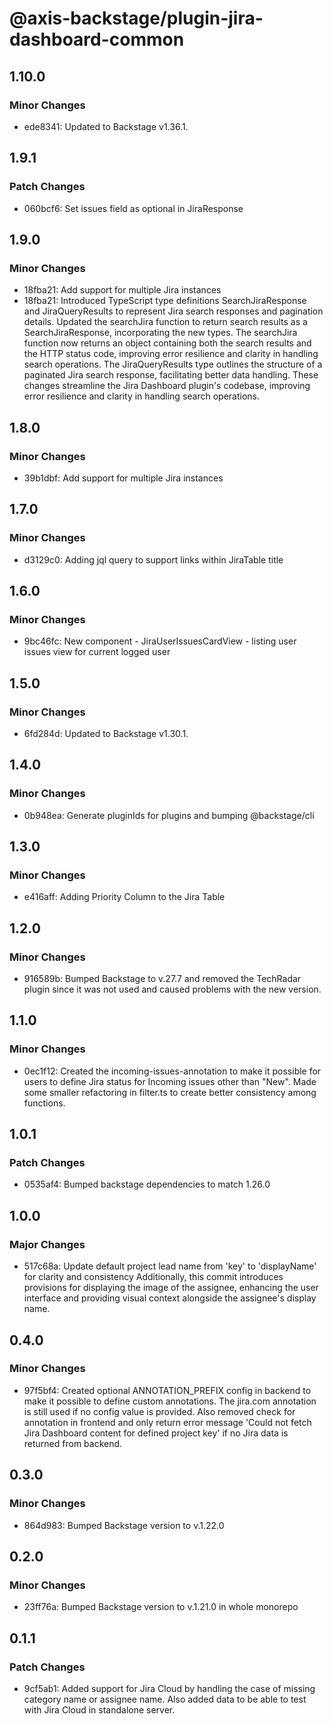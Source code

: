 # @axis-backstage/plugin-jira-dashboard-common

## 1.10.0

### Minor Changes

- ede8341: Updated to Backstage v1.36.1.

## 1.9.1

### Patch Changes

- 060bcf6: Set issues field as optional in JiraResponse

## 1.9.0

### Minor Changes

- 18fba21: Add support for multiple Jira instances
- 18fba21: Introduced TypeScript type definitions SearchJiraResponse and JiraQueryResults to represent Jira search responses and pagination details.
  Updated the searchJira function to return search results as a SearchJiraResponse, incorporating the new types.
  The searchJira function now returns an object containing both the search results and the HTTP status code, improving error resilience and clarity in handling search operations.
  The JiraQueryResults type outlines the structure of a paginated Jira search response, facilitating better data handling.
  These changes streamline the Jira Dashboard plugin's codebase, improving error resilience and clarity in handling search operations.

## 1.8.0

### Minor Changes

- 39b1dbf: Add support for multiple Jira instances

## 1.7.0

### Minor Changes

- d3129c0: Adding jql query to support links within JiraTable title

## 1.6.0

### Minor Changes

- 9bc46fc: New component - JiraUserIssuesCardView - listing user issues view for current logged user

## 1.5.0

### Minor Changes

- 6fd284d: Updated to Backstage v1.30.1.

## 1.4.0

### Minor Changes

- 0b948ea: Generate pluginIds for plugins and bumping @backstage/cli

## 1.3.0

### Minor Changes

- e416aff: Adding Priority Column to the Jira Table

## 1.2.0

### Minor Changes

- 916589b: Bumped Backstage to v.27.7 and removed the TechRadar plugin since it was not used and caused problems with the new version.

## 1.1.0

### Minor Changes

- 0ec1f12: Created the incoming-issues-annotation to make it possible for users to define Jira status for Incoming issues other than "New". Made some smaller refactoring in filter.ts to create better consistency among functions.

## 1.0.1

### Patch Changes

- 0535af4: Bumped backstage dependencies to match 1.26.0

## 1.0.0

### Major Changes

- 517c68a: Update default project lead name from 'key' to 'displayName' for clarity and consistency Additionally, this commit introduces provisions for displaying the image of the assignee, enhancing the user interface and providing visual context alongside the assignee's display name.

## 0.4.0

### Minor Changes

- 97f5bf4: Created optional ANNOTATION_PREFIX config in backend to make it possible to define custom annotations. The jira.com annotation is still used if no config value is provided. Also removed check for annotation in frontend and only return error message 'Could not fetch Jira Dashboard content for defined project key' if no Jira data is returned from backend.

## 0.3.0

### Minor Changes

- 864d983: Bumped Backstage version to v.1.22.0

## 0.2.0

### Minor Changes

- 23ff76a: Bumped Backstage version to v.1.21.0 in whole monorepo

## 0.1.1

### Patch Changes

- 9cf5ab1: Added support for Jira Cloud by handling the case of missing category name or assignee name. Also added data to be able to test with Jira Cloud in standalone server.
